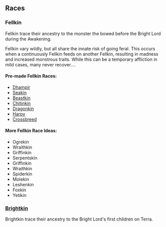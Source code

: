 ## Races

### Fellkin

Fellkin trace their ancestry to the monster the bowed before the Bright Lord during the Awakening.

Fellkin vary wildly, but all share the innate risk of going feral. This occurs when a continuously Fellkin feeds on another Fellkin, resulting in madness and increased monstrous traits. While this can be a temporary affliction in mild cases, many never recover....

#### Pre-made Fellkin Races:

- [Dhampir](Dhampir/Dhampir.md)
- [Seakin](Seakin/Seakin.md)
- [Beastkin](Beastkin/Beastkin.md)
- [Chitinkin](Chitinkin/Chitinkin.md)
- [Dragonkin](Dragonkin/Dragonkin.md)
- [Harpy](Harpy/Haryp.md)
- [Crossbreed](Crossbreed/Crossbreed.md)

#### More Fellkin Race Ideas:

- Ogrekin
- Wraithkin
- Griffinkin
- Serpentskin
- Griffinkin
- Wraithkin
- Spiderkin
- Molekin
- Leshenkin
- Foxkin
- Yetikin

### [Brightkin](Brightkin/Brightkin.md)

Brightkin trace their ancestry to the Bright Lord's first children on Terra.
